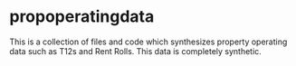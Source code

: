 # propoperatingdata
This is a collection of files and code which synthesizes property operating data such as T12s and Rent Rolls. This data is completely synthetic.
